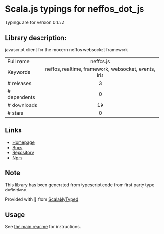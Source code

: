 
# Scala.js typings for neffos_dot_js

Typings are for version 0.1.22

## Library description:
javascript client for the modern neffos websocket framework

|                    |                 |
| ------------------ | :-------------: |
| Full name          | neffos.js |
| Keywords           | neffos, realtime, framework, websocket, events, iris |
| # releases         | 3 |
| # dependents       | 0 |
| # downloads        | 19 |
| # stars            | 0 |

## Links
- [Homepage](https://github.com/kataras/neffos.js#readme)
- [Bugs](https://github.com/kataras/neffos.js/issues)
- [Repository](https://github.com/kataras/neffos.js)
- [Npm](https://www.npmjs.com/package/neffos.js)
    


## Note
This library has been generated from typescript code from first party type definitions.

Provided with :purple_heart: from [ScalablyTyped](https://github.com/oyvindberg/ScalablyTyped)

## Usage
See [the main readme](../../readme.md) for instructions.


